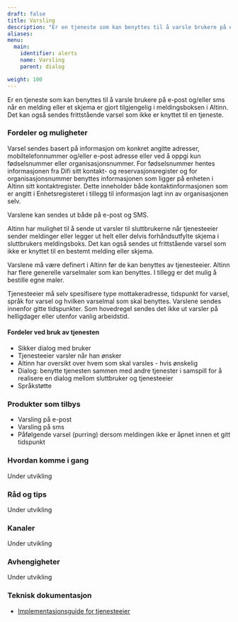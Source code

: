 ```yaml
---
draft: false
title: Varsling
description: "Er en tjeneste som kan benyttes til å varsle brukere på e-post og/eller sms når en melding eller et skjema er gjort tilgjengelig i meldingsboksen i Altinn."
aliases:
menu:
  main:
    identifier: alerts
    name: Varsling
    parent: dialog

weight: 100
---
```


Er en tjeneste som kan benyttes til å varsle brukere på e-post og/eller sms når en melding eller et skjema er gjort tilgjengelig i meldingsboksen i Altinn.
Det kan også sendes frittstående varsel som ikke er knyttet til en tjeneste. 


### Fordeler og muligheter

Varsel sendes basert på informasjon om konkret angitte adresser, mobiltelefonnummer og/eller e-post adresse eller ved å oppgi kun fødselsnummer eller organisasjonsnummer.
For fødselsnummer hentes informasjonen fra Difi sitt kontakt- og reservasjonsregister og for organisasjonsnummer benyttes informasjonen som ligger på enheten i Altinn sitt kontaktregister.
Dette inneholder både kontaktinformasjonen som er angitt i Enhetsregisteret i tillegg til informasjon lagt inn av organisasjonen selv.

Varslene kan sendes ut både på e-post og SMS.

Altinn har mulighet til å sende ut varsler til sluttbrukerne når tjenesteeier sender meldinger eller legger ut helt eller delvis forhåndsutfylte skjema i sluttbrukers meldingsboks.
Det kan også sendes ut frittstående varsel som ikke er knyttet til en bestemt melding eller skjema.

Varslene må være definert i Altinn før de kan benyttes av tjenesteeier.
Altinn har flere generelle varselmaler som kan benyttes. I tillegg er det mulig å bestille egne maler.

Tjenesteeier må selv spesifisere type mottakeradresse, tidspunkt for varsel, språk for varsel og hvilken varselmal som skal benyttes.
Varslene sendes innenfor gitte tidspunkter. Som hovedregel sendes det ikke ut varsler på helligdager eller utenfor vanlig arbeidstid. 

#### Fordeler ved bruk av tjenesten
 - Sikker dialog med bruker
 - Tjenesteeier varsler når han ønsker
 - Altinn har oversikt over hvem som skal varsles - hvis ønskelig
 - Dialog: benytte tjenesten sammen med andre tjenester i samspill for å realisere en dialog mellom sluttbruker og tjenesteeier
 - Språkstøtte


### Produkter som tilbys
 - Varsling på e-post
 - Varsling på sms
 - Påfølgende varsel (purring) dersom meldingen ikke er åpnet innen et gitt tidspunkt


### Hvordan komme i gang
Under utvikling

### Råd og tips
Under utvikling

### Kanaler
Under utvikling

### Avhengigheter
Under utvikling

### Teknisk dokumentasjon
 - [Implementasjonsguide for tjenesteeier](/docs/guides/tjenesteeier/implementasjonsguide/)